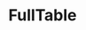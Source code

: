 --- 
layout: page 
title: FullTable 
has_children: true 
nav_order: 2 
permalink: docs/FullTable.html 
---